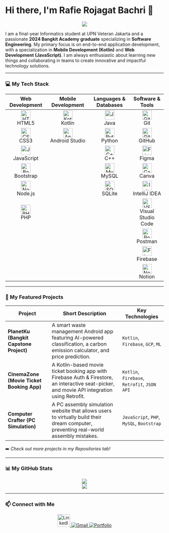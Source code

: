 # Hi there, I'm Rafie Rojagat Bachri 👋

<p align="center">
  <img src="https://capsule-render.vercel.app/api?type=wave&color=auto&height=280&section=header&text=Welcome%20to%20my%20Github%20Profile!!!&fontSize=50&fontColor=fff&animation=fadeIn" />
</p>

I am a final-year Informatics student at UPN Veteran Jakarta and a passionate **2024 Bangkit Academy graduate** specializing in **Software Engineering**. My primary focus is on end-to-end application development, with a specialization in **Mobile Development (Kotlin)** and **Web Development (JavaScript)**. I am always enthusiastic about learning new things and collaborating in teams to create innovative and impactful technology solutions.

---

### 💻 My Tech Stack

| Web Development | Mobile Development | Languages & Databases | Software & Tools |
| :---: | :---: | :---: | :---: |
| <a href="https://developer.mozilla.org/en-US/docs/Web/HTML" target="_blank" rel="noreferrer"><img src="https://cdn.jsdelivr.net/gh/devicons/devicon/icons/html5/html5-original.svg" alt="HTML5" width="30" height="30"/></a><br>HTML5 | <a href="https://kotlinlang.org/" target="_blank" rel="noreferrer"><img src="https://cdn.jsdelivr.net/gh/devicons/devicon/icons/kotlin/kotlin-original.svg" alt="Kotlin" width="30" height="30"/></a><br>Kotlin | <a href="https://www.java.com" target="_blank" rel="noreferrer"><img src="https://cdn.jsdelivr.net/gh/devicons/devicon/icons/java/java-original.svg" alt="Java" width="30" height="30"/></a><br>Java | <a href="https://git-scm.com/" target="_blank" rel="noreferrer"><img src="https://cdn.jsdelivr.net/gh/devicons/devicon/icons/git/git-original.svg" alt="Git" width="30" height="30"/></a><br>Git |
| <a href="https://developer.mozilla.org/en-US/docs/Web/CSS" target="_blank" rel="noreferrer"><img src="https://cdn.jsdelivr.net/gh/devicons/devicon/icons/css3/css3-original.svg" alt="CSS3" width="30" height="30"/></a><br>CSS3 | <a href="https://developer.android.com/studio" target="_blank" rel="noreferrer"><img src="https://cdn.jsdelivr.net/gh/devicons/devicon/icons/androidstudio/androidstudio-original.svg" alt="Android Studio" width="30" height="30"/></a><br>Android Studio | <a href="https://www.python.org" target="_blank" rel="noreferrer"><img src="https://cdn.jsdelivr.net/gh/devicons/devicon/icons/python/python-original.svg" alt="Python" width="30" height="30"/></a><br>Python | <a href="https://github.com/" target="_blank" rel="noreferrer"><img src="https://cdn.jsdelivr.net/gh/devicons/devicon/icons/github/github-original.svg" alt="GitHub" width="30" height="30"/></a><br>GitHub |
| <a href="https://developer.mozilla.org/en-US/docs/Web/JavaScript" target="_blank" rel="noreferrer"><img src="https://cdn.jsdelivr.net/gh/devicons/devicon/icons/javascript/javascript-original.svg" alt="JavaScript" width="30" height="30"/></a><br>JavaScript | | <a href="https://isocpp.org/" target="_blank" rel="noreferrer"><img src="https://cdn.jsdelivr.net/gh/devicons/devicon/icons/cplusplus/cplusplus-original.svg" alt="C++" width="30" height="30"/></a><br>C++ | <a href="https://www.figma.com/" target="_blank" rel="noreferrer"><img src="https://cdn.jsdelivr.net/gh/devicons/devicon/icons/figma/figma-original.svg" alt="Figma" width="30" height="30"/></a><br>Figma |
| <a href="https://getbootstrap.com" target="_blank" rel="noreferrer"><img src="https://cdn.jsdelivr.net/gh/devicons/devicon/icons/bootstrap/bootstrap-original.svg" alt="Bootstrap" width="30" height="30"/></a><br>Bootstrap | | <a href="https://www.mysql.com/" target="_blank" rel="noreferrer"><img src="https://cdn.jsdelivr.net/gh/devicons/devicon/icons/mysql/mysql-original-wordmark.svg" alt="MySQL" width="30" height="30"/></a><br>MySQL | <a href="https://www.canva.com/" target="_blank" rel="noreferrer"><img src="https://cdn.jsdelivr.net/gh/devicons/devicon/icons/canva/canva-original.svg" alt="Canva" width="30" height="30"/></a><br>Canva  |
| <a href="https://nodejs.org" target="_blank" rel="noreferrer"><img src="https://cdn.jsdelivr.net/gh/devicons/devicon/icons/nodejs/nodejs-original.svg" alt="Node.js" width="30" height="30"/></a><br>Node.js | | <a href="https://www.sqlite.org/" target="_blank" rel="noreferrer"><img src="https://cdn.jsdelivr.net/gh/devicons/devicon/icons/sqlite/sqlite-original.svg" alt="SQLite" width="30" height="30"/></a><br>SQLite | <a href="https://www.jetbrains.com/idea/" target="_blank" rel="noreferrer"><img src="https://cdn.jsdelivr.net/gh/devicons/devicon/icons/intellij/intellij-original.svg" alt="IntelliJ IDEA" width="30" height="30"/></a><br>IntelliJ IDEA |
| <a href="https://www.php.net" target="_blank" rel="noreferrer"><img src="https://cdn.jsdelivr.net/gh/devicons/devicon/icons/php/php-original.svg" alt="PHP" width="30" height="30"/></a><br>PHP | | | <a href="https://code.visualstudio.com/" target="_blank" rel="noreferrer"><img src="https://cdn.jsdelivr.net/gh/devicons/devicon/icons/vscode/vscode-original.svg" alt="VS Code" width="30" height="30"/></a><br>Visual Studio Code |
| | | | <a href="https://www.postman.com/" target="_blank" rel="noreferrer"><img src="https://cdn.jsdelivr.net/gh/devicons/devicon/icons/postman/postman-original.svg" alt="Postman" width="30" height="30"/></a><br>Postman |
| | | | <a href="https://firebase.google.com/" target="_blank" rel="noreferrer"><img src="https://cdn.jsdelivr.net/gh/devicons/devicon/icons/firebase/firebase-plain.svg" alt="Firebase" width="30" height="30"/></a><br>Firebase |
| | | | <a href="https://www.notion.so/" target="_blank" rel="noreferrer"><img src="https://cdn.jsdelivr.net/gh/devicons/devicon/icons/notion/notion-original.svg" alt="Notion" width="30" height="30"/></a><br>Notion |

---

### 🚀 My Featured Projects

| Project                                     | Short Description                                                                                                                                                             | Key Technologies                                  |
| ------------------------------------------- | ----------------------------------------------------------------------------------------------------------------------------------------------------------------------------- | ------------------------------------------ |
| **PlanetKu (Bangkit Capstone Project)** | A smart waste management Android app featuring AI-powered classification, a carbon emission calculator, and price prediction.                                            | `Kotlin`, `Firebase`, `GCP`, `ML` |
| **CinemaZone (Movie Ticket Booking App)** | A Kotlin-based movie ticket booking app with Firebase Auth & Firestore, an interactive seat-picker, and movie API integration using Retrofit. | `Kotlin`, `Firebase`, `Retrofit`, `JSON API`       |
| **Computer Crafter (PC Simulation)** | A PC assembly simulation website that allows users to virtually build their dream computer, preventing real-world assembly mistakes.                  | `JavaScript`, `PHP`, `MySQL`, `Bootstrap`      |

➡️ *Check out more projects in my Repositories tab!*

---

### 📊 My GitHub Stats

<p align="center">
  <a href="https://github-readme-stats.vercel.app/api?username=Rafie1715&show_icons=true&theme=tokyonight&rank_icon=github&count_private=true">
    <img align="center" src="https://github-readme-stats.vercel.app/api?username=Rafie1715&show_icons=true&theme=tokyonight&rank_icon=github&count_private=true" />
  </a>
  <br/>
  <a href="https://github-readme-stats.vercel.app/api/top-langs/?username=Rafie1715&layout=compact&theme=tokyonight">
    <img align="center" src="https://github-readme-stats.vercel.app/api/top-langs/?username=Rafie1715&layout=compact&theme=tokyonight" />
  </a>
</p>

---

### 📫 Connect with Me

<p align="center">
  <a href="https://linkedin.com/in/rafie-rojagat" target="_blank">
    <img src="https://cdn.jsdelivr.net/gh/devicons/devicon@latest/icons/linkedin/linkedin-original.svg" alt="LinkedIn" width="40" height="40"/>
  </a>
  <a href="mailto:rojagatrafie@gmail.com" target="_blank">
    <img src="https://img.shields.io/badge/Gmail-D14836?style=for-the-badge&logo=gmail&logoColor=white" alt="Gmail"/>
  </a>
  <a href="https://bit.ly/PortfolioRafie" target="_blank">
    <img src="https://img.shields.io/badge/Portfolio-333333?style=for-the-badge&logo=react&logoColor=61DAFB" alt="Portfolio"/>
  </a>
</p>
